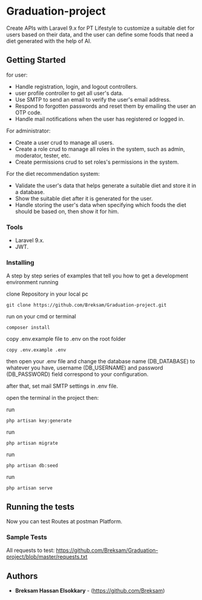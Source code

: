 # Graduation-project

Create APIs with Laravel 9.x for PT Lifestyle to customize a suitable diet for users based on their data, and the user can define some foods that need a diet generated with the help of AI.

## Getting Started

for user:
- Handle registration, login, and logout controllers. 
- user profile controller to get all user's data.
- Use SMTP to send an email to verify the user's email address.
- Respond to forgotten passwords and reset them by emailing the user an OTP code.
- Handle mail notifications when the user has registered or logged in.

For administrator: 
- Create a user crud to manage all users.
- Create a role crud to manage all roles in the system, such as admin, moderator, tester, etc.
- Create permissions crud to set roles's permissions in the system.

For the diet recommendation system:
- Validate the user's data that helps generate a suitable diet and store it in a database.
- Show the suitable diet after it is generated for the user.
- Handle storing the user's data when specifying which foods the diet should be based on, then show it for him.

### Tools

- Laravel 9.x.
- JWT.

### Installing

A step by step series of examples that tell you how to get a development
environment running

clone Repository in your local pc

    git clone https://github.com/Breksam/Graduation-project.git

run on your cmd or terminal

    composer install

copy .env.example file to .env on the root folder

    copy .env.example .env

then open your .env file and change the database name (DB_DATABASE) to whatever you have, username (DB_USERNAME) and password (DB_PASSWORD) field correspond to your configuration.

after that, set mail SMTP settings in .env file.

open the terminal in the project then:

run

    php artisan key:generate
run

    php artisan migrate
run

    php artisan db:seed
run

    php artisan serve

## Running the tests

Now you can test Routes at postman Platform.

### Sample Tests

All requests to test: https://github.com/Breksam/Graduation-project/blob/master/requests.txt

## Authors

  - **Breksam Hassan Elsokkary** - (https://github.com/Breksam)



